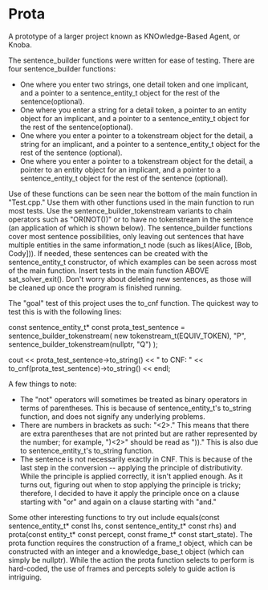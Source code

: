 # Prota
A prototype of a larger project known as KNOwledge-Based Agent, or Knoba.

The sentence_builder functions were written for ease of testing. There are four sentence_builder functions:
- One where you enter two strings, one detail token and one implicant, and a pointer to a sentence_entity_t object for the rest of the sentence(optional).
- One where you enter a string for a detail token, a pointer to an entity object for an implicant, and a pointer to a sentence_entity_t object for the rest of the sentence(optional).
- One where you enter a pointer to a tokenstream object for the detail, a string for an implicant, and a pointer to a sentence_entity_t object for the rest of the sentence (optional).
- One where you enter a pointer to a tokenstream object for the detail, a pointer to an entity object for an implicant, and a pointer to a sentence_entity_t object for the rest of the sentence (optional).

Use of these functions can be seen near the bottom of the main function in "Test.cpp." Use them with other functions used in the main function to run most tests. Use the sentence_builder_tokenstream variants to chain operators such as "OR(NOT())" or to have no tokenstream in the sentence (an application of which is shown below). The sentence_builder functions cover most sentence possibilities, only leaving out sentences that have multiple entities in the same information_t node (such as likes(Alice, [Bob, Cody])). If needed, these sentences can be created with the sentence_entity_t constructor, of which examples can be seen across most of the main function. Insert tests in the main function ABOVE sat_solver_exit(). Don't worry about deleting new sentences, as those will be cleaned up once the program is finished running.

The "goal" test of this project uses the to_cnf function. The quickest way to test this is with the following lines:

const sentence_entity_t* const prota_test_sentence = sentence_builder_tokenstream(
	new tokenstream_t(EQUIV_TOKEN),
	"P",
	sentence_builder_tokenstream(nullptr, "Q")
);

cout << prota_test_sentence->to_string()
	<< " to CNF: "
	<< to_cnf(prota_test_sentence)->to_string() << endl;

A few things to note:
- The "not" operators will sometimes be treated as binary operators in terms of parentheses. This is because of sentence_entity_t's to_string function, and does not signify any underlying problems.
- There are numbers in brackets as such: "<2>." This means that there are extra parentheses that are not printed but are rather represented by the number; for example, ")<2>" should be read as "))." This is also due to sentence_entity_t's to_string function.
- The sentence is not necessarily exactly in CNF. This is because of the last step in the conversion -- applying the principle of distributivity. While the principle is applied correctly, it isn't applied enough. As it turns out, figuring out when to stop applying the principle is tricky; therefore, I decided to have it apply the principle once on a clause starting with "or" and again on a clause starting with "and."

Some other interesting functions to try out include equals(const sentence_entity_t* const lhs, const sentence_entity_t* const rhs) and prota(const entity_t* const percept, const frame_t* const start_state). The prota function requires the construction of a frame_t object, which can be constructed with an integer and a knowledge_base_t object (which can simply be nullptr). While the action the prota function selects to perform is hard-coded, the use of frames and percepts solely to guide action is intriguing.
